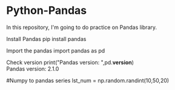 # Python-Pandas
In this repository, I'm going to do practice on Pandas library.

Install Pandas
    pip install pandas

Import the pandas
    import pandas as pd

Check version
    print("Pandas version: ",pd.__version__)       
         Pandas version:  2.1.0

#Numpy to pandas series
lst_num = np.random.randint(10,50,20)

